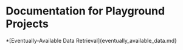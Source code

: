 # Documentation for Playground Projects

*[Eventually-Available Data Retrieval]{eventually_available_data.md}
